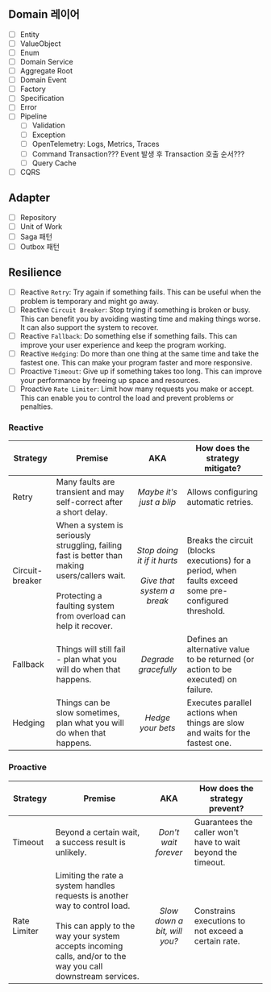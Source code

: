 
## Domain 레이어
- [ ] Entity
- [ ] ValueObject
- [ ] Enum
- [ ] Domain Service
- [ ] Aggregate Root
- [ ] Domain Event
- [ ] Factory
- [ ] Specification
- [ ] Error
- [ ] Pipeline
  - [ ] Validation
  - [ ] Exception
  - [ ] OpenTelemetry: Logs, Metrics, Traces
  - [ ] Command Transaction??? Event 발생 후 Transaction 호출 순서???
  - [ ] Query Cache
- [ ] CQRS

## Adapter
- [ ] Repository
- [ ] Unit of Work
- [ ] Saga 패턴
- [ ] Outbox 패턴

## Resilience
- [ ] Reactive `Retry`: Try again if something fails. This can be useful when the problem is temporary and might go away.
- [ ] Reactive `Circuit Breaker`: Stop trying if something is broken or busy. This can benefit you by avoiding wasting time and making things worse. It can also support the system to recover.
- [ ] Reactive `Fallback`: Do something else if something fails. This can improve your user experience and keep the program working.
- [ ] Reactive `Hedging`: Do more than one thing at the same time and take the fastest one. This can make your program faster and more responsive.
- [ ] Proactive `Timeout`: Give up if something takes too long. This can improve your performance by freeing up space and resources.
- [ ] Proactive `Rate Limiter`: Limit how many requests you make or accept. This can enable you to control the load and prevent problems or penalties.

### Reactive

| Strategy | Premise | AKA | How does the strategy mitigate?|
| ------------- | ------------- |:-------------: |------------- |
| Retry |Many faults are transient and may self-correct after a short delay.| *Maybe it's just a blip* |  Allows configuring automatic retries. |
| Circuit-breaker |When a system is seriously struggling, failing fast is better than making users/callers wait.  <br/><br/>Protecting a faulting system from overload can help it recover. | *Stop doing it if it hurts* <br/><br/>*Give that system a break* | Breaks the circuit (blocks executions) for a period, when faults exceed some pre-configured threshold. |
| Fallback |Things will still fail - plan what you will do when that happens.| *Degrade gracefully*  |Defines an alternative value to be returned (or action to be executed) on failure. |
| Hedging |Things can be slow sometimes, plan what you will do when that happens.| *Hedge your bets*  | Executes parallel actions when things are slow and waits for the fastest one.  |

### Proactive

| Strategy | Premise | AKA | How does the strategy prevent?|
| ------------- | ------------- |:-------------: |------------- |
| Timeout |Beyond a certain wait, a success result is unlikely.| *Don't wait forever*  |Guarantees the caller won't have to wait beyond the timeout. |
| Rate Limiter |Limiting the rate a system handles requests is another way to control load. <br/><br/> This can apply to the way your system accepts incoming calls, and/or to the way you call downstream services. | *Slow down a bit, will you?*  |Constrains executions to not exceed a certain rate. |
